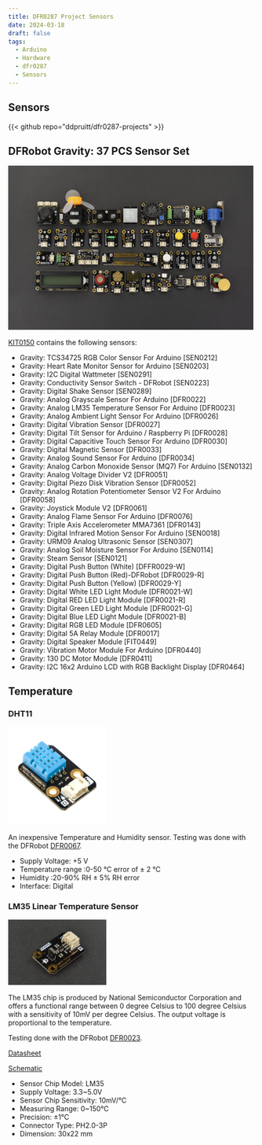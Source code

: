 ```yaml
---
title: DFR0287 Project Sensors
date: 2024-03-18
draft: false
tags:
  - Arduino
  - Hardware
  - dfr0287
  - Sensors
---
```

## Sensors

{{< github repo="ddpruitt/dfr0287-projects" >}}

## DFRobot Gravity: 37 PCS Sensor Set

<img src="./KIT0150-family.jpg" alt="KIT0150" width="500"/>

[KIT0150](https://www.dfrobot.com/product-1912.html) contains the following sensors:

* Gravity: TCS34725 RGB Color Sensor For Arduino  [SEN0212]
* Gravity: Heart Rate Monitor Sensor for Arduino    [SEN0203]
* Gravity: I2C Digital Wattmeter  [SEN0291]
* Gravity: Conductivity Sensor Switch - DFRobot  [SEN0223]
* Gravity: Digital Shake Sensor  [SEN0289]
* Gravity: Analog Grayscale Sensor For Arduino  [DFR0022]
* Gravity: Analog LM35 Temperature Sensor For Arduino  [DFR0023]
* Gravity: Analog Ambient Light Sensor For Arduino  [DFR0026]
* Gravity: Digital Vibration Sensor  [DFR0027]
* Gravity: Digital Tilt Sensor for Arduino / Raspberry Pi  [DFR0028]
* Gravity: Digital Capacitive Touch Sensor For Arduino  [DFR0030]
* Gravity: Digital Magnetic Sensor   [DFR0033]
* Gravity: Analog Sound Sensor For Arduino  [DFR0034]
* Gravity: Analog Carbon Monoxide Sensor (MQ7) For Arduino  [SEN0132]
* Gravity: Analog Voltage Divider V2  [DFR0051]
* Gravity: Digital Piezo Disk Vibration Sensor  [DFR0052]
* Gravity: Analog Rotation Potentiometer Sensor V2 For Arduino  [DFR0058]
* Gravity: Joystick Module V2  [DFR0061]
* Gravity: Analog Flame Sensor For Arduino  [DFR0076]
* Gravity: Triple Axis Accelerometer MMA7361  [DFR0143]
* Gravity: Digital Infrared Motion Sensor For Arduino  [SEN0018]
* Gravity: URM09 Analog Ultrasonic Sensor  [SEN0307]
* Gravity: Analog Soil Moisture Sensor For Arduino  [SEN0114]
* Gravity: Steam Sensor   [SEN0121]
* Gravity: Digital Push Button (White)  [DFFR0029-W]
* Gravity: Digital Push Button (Red)-DFRobot  [DFR0029-R]
* Gravity: Digital Push Button (Yellow)  [DFR0029-Y]
* Gravity: Digital White LED Light Module  [DFR0021-W]
* Gravity: Digital RED LED Light Module   [DFR0021-R]
* Gravity: Digital Green LED Light Module  [DFR0021-G]
* Gravity: Digital Blue LED Light Module   [DFR0021-B]
* Gravity: Digital RGB LED Module    [DFR0605]
* Gravity: Digital 5A Relay Module   [DFR0017]
* Gravity: Digital Speaker Module   [FIT0449]
* Gravity: Vibration Motor Module For Arduino  [DFR0440]
* Gravity: 130 DC Motor Module  [DFR0411]
* Gravity: I2C 16x2 Arduino LCD with RGB Backlight Display  [DFR0464]

## Temperature

### DHT11

<img src="DHT11.jpg" alt="DHT11" width="200" />

An inexpensive Temperature and Humidity sensor.  Testing was done with the DFRobot [DFR0067](https://wiki.dfrobot.com/DHT11_Temperature_and_Humidity_Sensor__SKU__DFR0067_).


* Supply Voltage: +5 V
* Temperature range :0-50 °C error of ± 2 °C
* Humidity :20-90% RH ± 5% RH error
* Interface: Digital

### LM35 Linear Temperature Sensor

<img src="LM35.jpg" alt="LM35" width="200"/>

The LM35 chip is produced by National Semiconductor Corporation and offers a functional range between 0 degree Celsius to 100 degree Celsius with a sensitivity of 10mV per degree Celsius. The output voltage is proportional to the temperature.

Testing done with the DFRobot [DFR0023](https://wiki.dfrobot.com/DFRobot_LM35_Linear_Temperature_Sensor__SKU_DFR0023_).

[Datasheet](../Documentation/Sensors/Temperature/LM35/DFR0023_Datasheet.pdf)

[Schematic](../Documentation/Sensors/Temperature/LM35/LM35%20Schematic.pdf)

* Sensor Chip Model: LM35
* Supply Voltage: 3.3~5.0V
* Sensor Chip Sensitivity: 10mV/℃
* Measuring Range: 0~150℃
* Precision: ±1℃
* Connector Type: PH2.0-3P
* Dimension: 30x22 mm